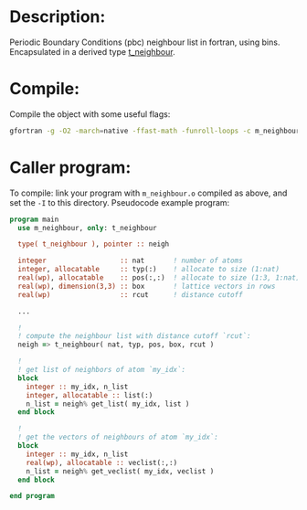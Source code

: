 # Description:

Periodic Boundary Conditions (pbc) neighbour list in fortran, using bins.
Encapsulated in a derived type [t_neighbour](https://mgoonde.github.io/neighbour/type/t_neighbour.html).



# Compile:

Compile the object with some useful flags:

```bash
gfortran -g -O2 -march=native -ffast-math -funroll-loops -c m_neighbour.f90
```

# Caller program:

To compile: link your program with `m_neighbour.o` compiled as above, and set the `-I` to this directory.
Pseudocode example program:

```f90
program main
  use m_neighbour, only: t_neighbour

  type( t_neighbour ), pointer :: neigh

  integer                  :: nat       ! number of atoms
  integer, allocatable     :: typ(:)    ! allocate to size (1:nat)
  real(wp), allocatable    :: pos(:,:)  ! allocate to size (1:3, 1:nat)
  real(wp), dimension(3,3) :: box       ! lattice vectors in rows
  real(wp)                 :: rcut      ! distance cutoff

  ...

  !
  ! compute the neighbour list with distance cutoff `rcut`:
  neigh => t_neighbour( nat, typ, pos, box, rcut )

  !
  ! get list of neighbors of atom `my_idx`:
  block
    integer :: my_idx, n_list
    integer, allocatable :: list(:)
    n_list = neigh% get_list( my_idx, list )
  end block

  !
  ! get the vectors of neighbours of atom `my_idx`:
  block
    integer :: my_idx, n_list
    real(wp), allocatable :: veclist(:,:)
    n_list = neigh% get_veclist( my_idx, veclist )
  end block

end program
```
